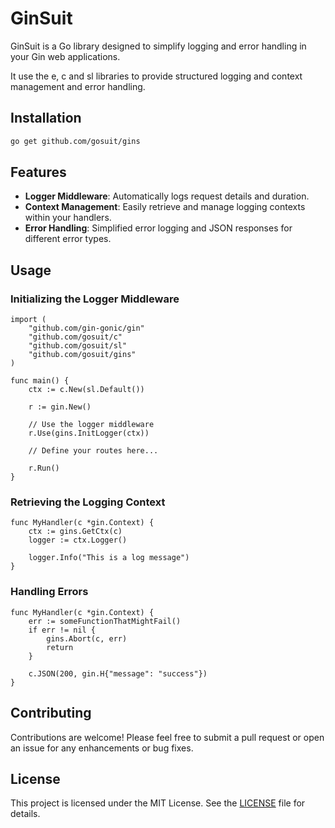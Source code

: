 # GinSuit

GinSuit is a Go library designed to simplify logging and error handling in your Gin web applications. 

It use the e, c and sl libraries to provide structured logging and context management and error handling.

## Installation

```zsh
go get github.com/gosuit/gins
```

## Features

- **Logger Middleware**: Automatically logs request details and duration.
- **Context Management**: Easily retrieve and manage logging contexts within your handlers.
- **Error Handling**: Simplified error logging and JSON responses for different error types.

## Usage

### Initializing the Logger Middleware

```golang
import (
    "github.com/gin-gonic/gin"
    "github.com/gosuit/c"
    "github.com/gosuit/sl"
    "github.com/gosuit/gins"
)

func main() {
    ctx := c.New(sl.Default())

    r := gin.New()

    // Use the logger middleware
    r.Use(gins.InitLogger(ctx))

    // Define your routes here...

    r.Run()
}
```

### Retrieving the Logging Context

```golang
func MyHandler(c *gin.Context) {
    ctx := gins.GetCtx(c)
    logger := ctx.Logger()

    logger.Info("This is a log message")
}
```

### Handling Errors

```golang
func MyHandler(c *gin.Context) {
    err := someFunctionThatMightFail()
    if err != nil {
        gins.Abort(c, err)
        return
    }

    c.JSON(200, gin.H{"message": "success"})
}
```

## Contributing

Contributions are welcome! Please feel free to submit a pull request or open an issue for any enhancements or bug fixes.

## License

This project is licensed under the MIT License. See the [LICENSE](LICENSE) file for details.